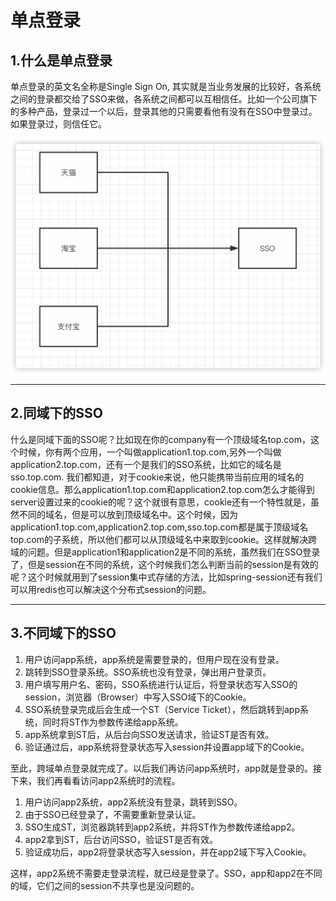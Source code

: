 # 单点登录

## 1.什么是单点登录

单点登录的英文名全称是Single Sign On, 其实就是当业务发展的比较好，各系统之间的登录都交给了SSO来做，各系统之间都可以互相信任。比如一个公司旗下的多种产品，登录过一个以后，登录其他的只需要看他有没有在SSO中登录过。如果登录过，则信任它。

![image-20200915155719202](./单点登录.assets/image-20200915155719202.png)

------

## 2.同域下的SSO

什么是同域下面的SSO呢？比如现在你的company有一个顶级域名top.com，这个时候，你有两个应用，一个叫做application1.top.com,另外一个叫做application2.top.com，还有一个是我们的SSO系统，比如它的域名是sso.top.com. 我们都知道，对于cookie来说，他只能携带当前应用的域名的cookie信息。那么application1.top.com和application2.top.com怎么才能得到server设置过来的cookie的呢？这个就很有意思，cookie还有一个特性就是，虽然不同的域名，但是可以放到顶级域名中。这个时候，因为application1.top.com,application2.top.com,sso.top.com都是属于顶级域名top.com的子系统，所以他们都可以从顶级域名中来取到cookie。这样就解决跨域的问题。但是application1和application2是不同的系统，虽然我们在SSO登录了，但是session在不同的系统，这个时候我们怎么判断当前的session是有效的呢？这个时候就用到了session集中式存储的方法，比如spring-session还有我们可以用redis也可以解决这个分布式session的问题。

------

## 3.不同域下的SSO

1. 用户访问app系统，app系统是需要登录的，但用户现在没有登录。
2. 跳转到SSO登录系统。SSO系统也没有登录，弹出用户登录页。
3. 用户填写用户名、密码，SSO系统进行认证后，将登录状态写入SSO的session，浏览器（Browser）中写入SSO域下的Cookie。
4. SSO系统登录完成后会生成一个ST（Service Ticket），然后跳转到app系统，同时将ST作为参数传递给app系统。
5. app系统拿到ST后，从后台向SSO发送请求，验证ST是否有效。
6. 验证通过后，app系统将登录状态写入session并设置app域下的Cookie。

至此，跨域单点登录就完成了。以后我们再访问app系统时，app就是登录的。接下来，我们再看看访问app2系统时的流程。

1. 用户访问app2系统，app2系统没有登录，跳转到SSO。
2. 由于SSO已经登录了，不需要重新登录认证。
3. SSO生成ST，浏览器跳转到app2系统，并将ST作为参数传递给app2。
4. app2拿到ST，后台访问SSO，验证ST是否有效。
5. 验证成功后，app2将登录状态写入session，并在app2域下写入Cookie。

这样，app2系统不需要走登录流程，就已经是登录了。SSO，app和app2在不同的域，它们之间的session不共享也是没问题的。